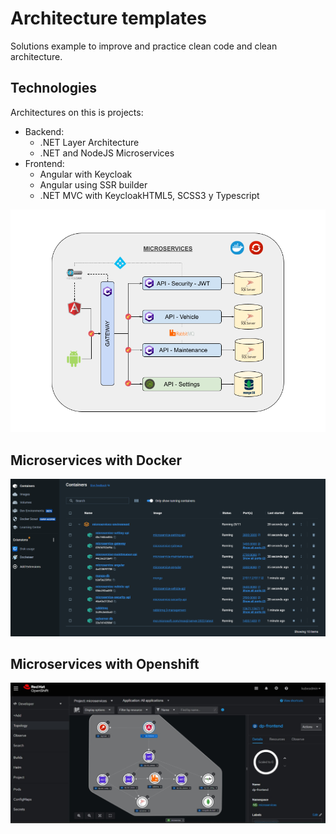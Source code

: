 # Architecture templates
Solutions example to improve and practice clean code and clean architecture.

## Technologies
Architectures on this is projects:
* Backend:
    * .NET Layer Architecture
    * .NET and NodeJS Microservices
* Frontend:
    * Angular with Keycloak
    * Angular using SSR builder
    * .NET MVC with KeycloakHTML5, SCSS3 y Typescript

![Microservice-architecture](./Utils/images/Microservices-Architecture.png)

## Microservices with Docker

![Microservice-architecture-docker](./Utils/images/Microservices-Architecture-Docker.png)

## Microservices with Openshift

![Microservice-architecture-openshift](./Utils/images/Microservices-Architecture-Openshift.png)